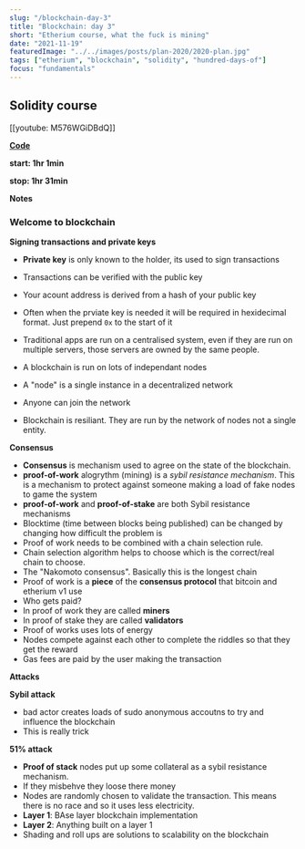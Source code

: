 ```yaml
---
slug: "/blockchain-day-3"
title: "Blockchain: day 3"
short: "Etherium course, what the fuck is mining"
date: "2021-11-19"
featuredImage: "../../images/posts/plan-2020/2020-plan.jpg"
tags: ["etherium", "blockchain", "solidity", "hundred-days-of"]
focus: "fundamentals"
---
```


## Solidity course

[[youtube: M576WGiDBdQ]]

**[Code](https://github.com/smartcontractkit/full-blockchain-solidity-course-py)**

**start: 1hr 1min**

**stop: 1hr 31min**

**Notes**

### Welcome to blockchain

**Signing transactions and private keys**

- **Private key** is only known to the holder, its used to sign transactions
- Transactions can be verified with the public key
- Your acount address is derived from a hash of your public key
- Often when the prviate key is needed it will be required in hexidecimal format. Just prepend `0x` to the start of it

- Traditional apps are run on a centralised system, even if they are run on multiple servers, those servers are owned by the same people.
- A blockchain is run on lots of independant nodes
- A "node" is a single instance in a decentralized network
- Anyone can join the network

- Blockchain is resiliant. They are run by the network of nodes not a single entity.

**Consensus**

- **Consensus** is mechanism used to agree on the state of the blockchain.
- **proof-of-work** alogrythm (mining) is a _sybil resistance mechanism_. This is a mechanism to protect against someone making a load of fake nodes to game the system
- **proof-of-work** and **proof-of-stake** are both Sybil resistance mechanisms
- Blocktime (time between blocks being published) can be changed by changing how difficult the problem is
- Proof of work needs to be combined with a chain selection rule.
- Chain selection algorithm helps to choose which is the correct/real chain to choose.
- The "Nakomoto consensus". Basically this is the longest chain
- Proof of work is a **piece** of the **consensus protocol** that bitcoin and etherium v1 use
- Who gets paid?
- In proof of work they are called **miners**
- In proof of stake they are called **validators**
- Proof of works uses lots of energy
- Nodes compete against each other to complete the riddles so that they get the reward
- Gas fees are paid by the user making the transaction

**Attacks**

**Sybil attack**

- bad actor creates loads of sudo anonymous accoutns to try and influence the blockchain
- This is really trick

**51% attack**

- **Proof of stack** nodes put up some collateral as a sybil resistance mechanism.
- If they misbehve they loose there money
- Nodes are randomly chosen to validate the transaction. This means there is no race and so it uses less electricity.
- **Layer 1**: BAse layer blockchain implementation
- **Layer 2**: Anything built on a layer 1
- Shading and roll ups are solutions to scalability on the blockchain
